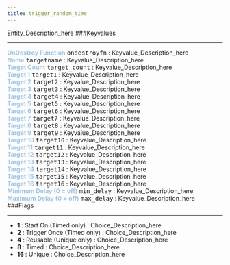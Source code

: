 ```yaml
---
title: trigger_random_time
---
```


Entity_Description_here
###Keyvalues
<hr>
<div class="entityentry">
<span style="color:#9fc5e8;"><b>OnDestroy Function</b></span> <kbd  class="tooltip" data-tooltip="string">ondestroyfn</kbd> :
Keyvalue_Description_here
</div>
<div class="entityentry">
<span style="color:#9fc5e8;"><b>Name</b></span> <kbd  class="tooltip" data-tooltip="target_source">targetname</kbd> :
Keyvalue_Description_here
</div>
<div class="entityentry">
<span style="color:#9fc5e8;"><b>Target Count</b></span> <kbd  class="tooltip" data-tooltip="integer">target_count</kbd> :
Keyvalue_Description_here
</div>
<div class="entityentry">
<span style="color:#9fc5e8;"><b>Target 1</b></span> <kbd  class="tooltip" data-tooltip="target_destination">target1</kbd> :
Keyvalue_Description_here
</div>
<div class="entityentry">
<span style="color:#9fc5e8;"><b>Target 2</b></span> <kbd  class="tooltip" data-tooltip="target_destination">target2</kbd> :
Keyvalue_Description_here
</div>
<div class="entityentry">
<span style="color:#9fc5e8;"><b>Target 3</b></span> <kbd  class="tooltip" data-tooltip="target_destination">target3</kbd> :
Keyvalue_Description_here
</div>
<div class="entityentry">
<span style="color:#9fc5e8;"><b>Target 4</b></span> <kbd  class="tooltip" data-tooltip="target_destination">target4</kbd> :
Keyvalue_Description_here
</div>
<div class="entityentry">
<span style="color:#9fc5e8;"><b>Target 5</b></span> <kbd  class="tooltip" data-tooltip="target_destination">target5</kbd> :
Keyvalue_Description_here
</div>
<div class="entityentry">
<span style="color:#9fc5e8;"><b>Target 6</b></span> <kbd  class="tooltip" data-tooltip="target_destination">target6</kbd> :
Keyvalue_Description_here
</div>
<div class="entityentry">
<span style="color:#9fc5e8;"><b>Target 7</b></span> <kbd  class="tooltip" data-tooltip="target_destination">target7</kbd> :
Keyvalue_Description_here
</div>
<div class="entityentry">
<span style="color:#9fc5e8;"><b>Target 8</b></span> <kbd  class="tooltip" data-tooltip="target_destination">target8</kbd> :
Keyvalue_Description_here
</div>
<div class="entityentry">
<span style="color:#9fc5e8;"><b>Target 9</b></span> <kbd  class="tooltip" data-tooltip="target_destination">target9</kbd> :
Keyvalue_Description_here
</div>
<div class="entityentry">
<span style="color:#9fc5e8;"><b>Target 10</b></span> <kbd  class="tooltip" data-tooltip="target_destination">target10</kbd> :
Keyvalue_Description_here
</div>
<div class="entityentry">
<span style="color:#9fc5e8;"><b>Target 11</b></span> <kbd  class="tooltip" data-tooltip="target_destination">target11</kbd> :
Keyvalue_Description_here
</div>
<div class="entityentry">
<span style="color:#9fc5e8;"><b>Target 12</b></span> <kbd  class="tooltip" data-tooltip="target_destination">target12</kbd> :
Keyvalue_Description_here
</div>
<div class="entityentry">
<span style="color:#9fc5e8;"><b>Target 13</b></span> <kbd  class="tooltip" data-tooltip="target_destination">target13</kbd> :
Keyvalue_Description_here
</div>
<div class="entityentry">
<span style="color:#9fc5e8;"><b>Target 14</b></span> <kbd  class="tooltip" data-tooltip="target_destination">target14</kbd> :
Keyvalue_Description_here
</div>
<div class="entityentry">
<span style="color:#9fc5e8;"><b>Target 15</b></span> <kbd  class="tooltip" data-tooltip="target_destination">target15</kbd> :
Keyvalue_Description_here
</div>
<div class="entityentry">
<span style="color:#9fc5e8;"><b>Target 16</b></span> <kbd  class="tooltip" data-tooltip="target_destination">target16</kbd> :
Keyvalue_Description_here
</div>
<div class="entityentry">
<span style="color:#9fc5e8;"><b>Minimum Delay (0 = off)</b></span> <kbd  class="tooltip" data-tooltip="string">min_delay</kbd> :
Keyvalue_Description_here
</div>
<div class="entityentry">
<span style="color:#9fc5e8;"><b>Maximum Delay (0 = off)</b></span> <kbd  class="tooltip" data-tooltip="string">max_delay</kbd> :
Keyvalue_Description_here
</div>
###Flags
<hr>
<div class="entityflags">
<ul>
<li><b>1 </b></span> : Start On (Timed only) : Choice_Description_here</li>
<li><b>2 </b></span> : Trigger Once (Timed only) : Choice_Description_here</li>
<li><b>4 </b></span> : Reusable (Unique only) : Choice_Description_here</li>
<li><b>8 </b></span> : Timed : Choice_Description_here</li>
<li><b>16 </b></span> : Unique : Choice_Description_here</li>
</ul>
</div>
